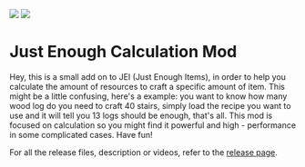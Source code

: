 [![](http://cf.way2muchnoise.eu/full_just-enough-calculation_downloads.svg)](https://minecraft.curseforge.com/projects/just-enough-calculation) [![](http://cf.way2muchnoise.eu/versions/Available%20For%20Minecraft_just-enough-calculation_all.svg)](http://minecraft.curseforge.com/projects/just-enough-calculation)

# Just Enough Calculation Mod

Hey, this is a small add on to JEI (Just Enough Items), in order to help you
calculate the amount of resources to craft
a specific amount of item. This might be a little confusing, here's a example:
you want to know how many wood log do you need to craft 40 stairs, simply
load the recipe you want to use and it will tell you 13
logs should be enough, that's all. This mod is focused on calculation so
you might find it powerful and high - performance in some complicated
cases. Have fun!

For all the release files, description or videos, refer to the [release page](https://minecraft.curseforge.com/projects/just-enough-calculation).

